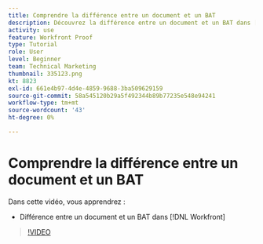 ```yaml
---
title: Comprendre la différence entre un document et un BAT
description: Découvrez la différence entre un document et un BAT dans [!DNL  Workfront].
activity: use
feature: Workfront Proof
type: Tutorial
role: User
level: Beginner
team: Technical Marketing
thumbnail: 335123.png
kt: 8823
exl-id: 661e4b97-4d4e-4859-9688-3ba509629159
source-git-commit: 58a545120b29a5f492344b89b77235e548e94241
workflow-type: tm+mt
source-wordcount: '43'
ht-degree: 0%

---
```


# Comprendre la différence entre un document et un BAT

Dans cette vidéo, vous apprendrez :

* Différence entre un document et un BAT dans [!DNL Workfront]

>[!VIDEO](https://video.tv.adobe.com/v/335123/?quality=12)
